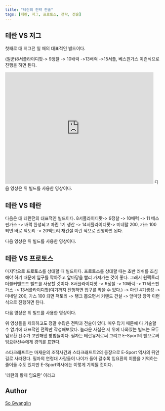 ```yaml
---
title: "테란의 전략 전술"
tags: [테란, 저그, 프로토스, 전략, 전술]
---
```


## 테란 VS 저그
첫째로 대 저그전 일 때의 대표적인 빌드이다.

(일꾼)8서플라이디팟-> 9정찰 -> 10배럭 ->13배럭 ->15서플, 베스핀가스
이런식으로 진행을 하면 된다.

<iframe width="480" height="360" src="http://www.youtube.com/embed/rJQqKWXzDYc" frameborder="0"> </iframe>
다음 영상은 위 빌드를 사용한 영상이다.

## 테란 VS 테란
다음은 대 테란전의 대표적인 빌드이다.
8서플라이디팟-> 9정찰 -> 10배럭 -> 11 베스핀가스 -> 배럭 완성되고 마린 1기 생산 -> 14서플라이디팟-> 미네랄 200, 가스 100 되면 바로 팩토리 -> 20팩토리 재건설
이런 식으로 진행하면 된다.

다음 영상은 위 빌드를 사용한 영상이다.

## 테란 VS 프로토스
마지막으로 프로토스를 상대할 때 빌드이다.
프로토스를 상대할 때는 초반 러쉬를 조심해야 하기 때문에 입구를 막아주고 앞마당을 빨리 가져가는 것이 좋다.
그래서 원팩토리 더블커맨드드 빌드를 사용할 것이다.
8서플라이디팟 -> 9정찰 -> 10배럭 -> 11 베스핀가스 -> 13서플라이디팟(여기까지 진행하면 입구를 막을 수 있다.) -> 마린 4기생성 -> 미네랄 200, 가스 100 되면 팩토리 -> 탱크 뽑으면서 커맨드 건설 -> 앞마당 장악
이런 식으로 진행하면 된다.

다음 영상은 위 빌드를 사용한 영상이다.

위 영상들을 제외하고도 정말 수많은 전략과 전술이 있다. 매우 많기 때문에 다 기술할 수 없기에 대표적인 전략만 작성해보았다.
놀라운 사실은 저 위에 나와있는 빌드는 모두 임요환 선수가 고안해낸 방법들이다. 필자는 테란유저로써 그리고 E-Sport의 팬으로써 임요환선수에게 경의를 표한다.

스타크래프트는 마재윤의 조작사건과 스타크래프트2의 등장으로 E-Sport 역사의 뒤안길로 사라졌다. 필자의 연령대 사람들이 나이가 들어 갈수록 임요환의 이름을 기억하는 줄어들 수도 있지만 E-Sport역사에는 이렇게 기억될 것이다.

'테란의 황제 임요환' 이라고

## Author

[So Gwanglin](https://www.facebook.com/gwanglin.so?fref=ts)
